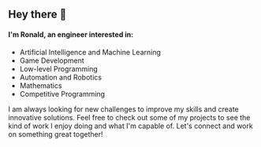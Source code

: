 ## Hey there 👋
#### I'm **Ronald**, an engineer interested in:

- Artificial Intelligence and Machine Learning
- Game Development
- Low-level Programming
- Automation and Robotics
- Mathematics
- Competitive Programming

I am always looking for new challenges to improve my skills and create innovative solutions. Feel free to check out some of my projects to see the kind of work I enjoy doing and what I'm capable of. Let's connect and work on something great together!
<!--
**arond3v/arond3v** is a ✨ _special_ ✨ repository because its `README.md` (this file) appears on your GitHub profile.

Here are some ideas to get you started:

- 🔭 I’m currently working on ...
- 🌱 I’m currently learning ...
- 👯 I’m looking to collaborate on ...
- 🤔 I’m looking for help with ...
- 💬 Ask me about ...
- 📫 How to reach me: ...
- 😄 Pronouns: ...
- ⚡ Fun fact: ...
-->

